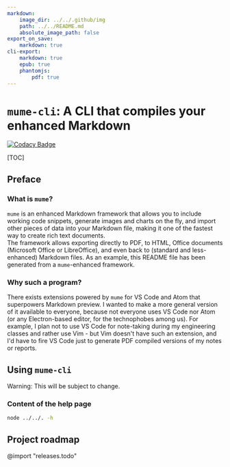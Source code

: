 ```yaml
---
markdown:
    image_dir: ../../.github/img
    path: ../../README.md
    absolute_image_path: false
export_on_save: 
    markdown: true
cli-export:
    markdown: true
    epub: true
    phantomjs: 
        pdf: true
---
```


# `mume-cli`: A CLI that compiles your enhanced Markdown
[![Codacy Badge](https://api.codacy.com/project/badge/Grade/e2ccea841a4647a9bf46dfcddf4dc438)](https://www.codacy.com/app/solarliner/mume-cli?utm_source=github.com&amp;utm_medium=referral&amp;utm_content=SolarLiner/mume-cli&amp;utm_campaign=Badge_Grade)

[TOC]

## Preface

### What is `mume`?

`mume` is an enhanced Markdown framework that allows you to include working code snippets, generate images and charts on the fly, and import other pieces of data into your Markdown file, making it one of the fastest way to create rich text documents.  
The framework allows exporting directly to PDF, to HTML, Office documents (Microsoft Office or LibreOffice), and even back to (standard and less-enhanced) Markdown files. As an example, this README file has been generated from a `mume`-enhanced framework.

### Why such a program?

There exists extensions powered by `mume` for VS Code and Atom that superpowers Markdown preview. I wanted to make a more general version of it available to everyone, because not everyone uses VS Code nor Atom (or any Electron-based editor, for the technophobes among us). For example, I plan not to use VS Code for note-taking during my engineering classes and rather use Vim - but Vim doesn't have such an extension, and I'd have to fire VS Code just to generate PDF compiled versions of my notes or reports.

## Using `mume-cli`

Warning: This will be subject to change.

### Content of the help page

```bash {cmd=true, hide=true}
node ../../. -h
```

## Project roadmap

@import "releases.todo"
